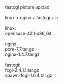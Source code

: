 fastcgi picture upload<br/>
<br/>
linux + nginx + fastcgi + c<br/>
<br/>
linux:<br/>
	opensuse-42.1-x86_64<br/>
<br/>
nginx:<br/>
	pcre-7.7.tar.gz<br/>
	nginx-1.4.7.tar.gz<br/>
<br/>
fastcgi:<br/>
	fcgi-2.4.1.1.tar.gz<br/>
	spawn-fcgi-1.6.4.tar.gz<br/>

